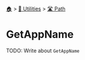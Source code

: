 <!--startTocHeader-->
[🏠](../../README.md) > [🔧 Utilities](../README.md) > [🛣️ Path](README.md)
# GetAppName
<!--endTocHeader-->

TODO: Write about `GetAppName`

<!--startTocSubTopic-->
<!--endTocSubTopic-->